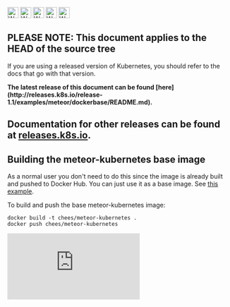<!-- BEGIN MUNGE: UNVERSIONED_WARNING -->

<!-- BEGIN STRIP_FOR_RELEASE -->

<img src="http://kubernetes.io/img/warning.png" alt="WARNING"
     width="25" height="25">
<img src="http://kubernetes.io/img/warning.png" alt="WARNING"
     width="25" height="25">
<img src="http://kubernetes.io/img/warning.png" alt="WARNING"
     width="25" height="25">
<img src="http://kubernetes.io/img/warning.png" alt="WARNING"
     width="25" height="25">
<img src="http://kubernetes.io/img/warning.png" alt="WARNING"
     width="25" height="25">

<h2>PLEASE NOTE: This document applies to the HEAD of the source tree</h2>

If you are using a released version of Kubernetes, you should
refer to the docs that go with that version.

<!-- TAG RELEASE_LINK, added by the munger automatically -->
<strong>
The latest release of this document can be found
[here](http://releases.k8s.io/release-1.1/examples/meteor/dockerbase/README.md).

Documentation for other releases can be found at
[releases.k8s.io](http://releases.k8s.io).
</strong>
--

<!-- END STRIP_FOR_RELEASE -->

<!-- END MUNGE: UNVERSIONED_WARNING -->
Building the meteor-kubernetes base image
-----------------------------------------

As a normal user you don't need to do this since the image is already built and pushed to Docker Hub. You can just use it as a base image. See [this example](https://github.com/Q42/meteor-gke-example/blob/master/Dockerfile).

To build and push the base meteor-kubernetes image:

    docker build -t chees/meteor-kubernetes .
    docker push chees/meteor-kubernetes


<!-- BEGIN MUNGE: GENERATED_ANALYTICS -->
[![Analytics](https://kubernetes-site.appspot.com/UA-36037335-10/GitHub/examples/meteor/dockerbase/README.md?pixel)]()
<!-- END MUNGE: GENERATED_ANALYTICS -->
